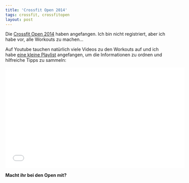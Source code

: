 ```yaml
---
title: 'Crossfit Open 2014'
tags: crossfit, crossfitopen
layout: post
---
```

Die [Crossfit Open 2014][0] haben angefangen. Ich bin nicht registriert, aber ich habe vor, alle Workouts zu machen...

Auf Youtube tauchen natürlich viele Videos zu den Workouts auf und ich habe [eine kleine Playlist][1] angefangen, um die Informationen zu ordnen und hilfreiche Tipps zu sammeln:

<iframe width="560" height="315" src="//www.youtube.com/embed/videoseries?list=PLB0mYVzXDB96TNRZSoAFmRDGzTTdu2q2A" frameborder="0" allowfullscreen></iframe>

**Macht ihr bei den Open mit?**

[0]: http://games.crossfit.com/
[1]: https://www.youtube.com/playlist?list=PLB0mYVzXDB96TNRZSoAFmRDGzTTdu2q2A


